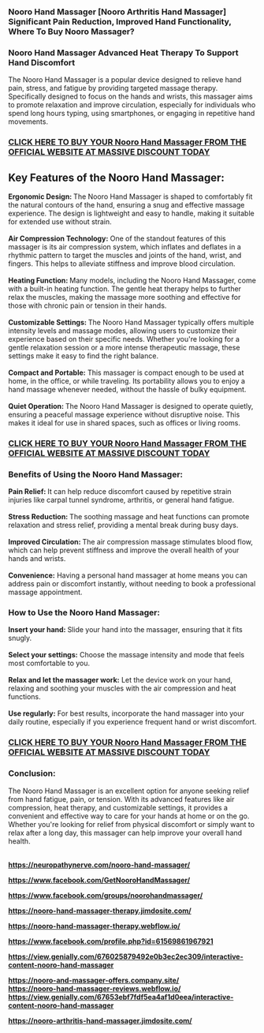 <div class="sTtmz" data-testid="static-text-element">
<div class="hcw3J">
<div class="">
<h3>Nooro Hand Massager [Nooro Arthritis Hand Massager] Significant Pain Reduction, Improved Hand Functionality, Where To Buy Nooro Massager?</h3>
</div>
</div>
</div>
<div class="xN_Tk">
<div class="sTtmz" data-testid="static-text-element">
<div class="hcw3J">
<div class="">
<h3>Nooro Hand Massager Advanced Heat Therapy To Support Hand Discomfort</h3>
<p>The Nooro Hand Massager is a popular device designed to relieve hand pain, stress, and fatigue by providing targeted massage therapy. Specifically designed to focus on the hands and wrists, this massager aims to promote relaxation and improve circulation, especially for individuals who spend long hours typing, using smartphones, or engaging in repetitive hand movements.</p>
<h3><a href="https://neuropathynerve.com/nooro-hand-massager-buy/" target="_blank">CLICK HERE TO BUY YOUR Nooro Hand Massager FROM THE OFFICIAL WEBSITE AT MASSIVE DISCOUNT TODAY</a></h3>
<h2>Key Features of the Nooro Hand Massager:</h2>
<p><strong>Ergonomic Design:&nbsp;</strong>The Nooro Hand Massager is shaped to comfortably fit the natural contours of the hand, ensuring a snug and effective massage experience. The design is lightweight and easy to handle, making it suitable for extended use without strain.<br /><br /><strong>Air Compression Technology:</strong>&nbsp;One of the standout features of this massager is its air compression system, which inflates and deflates in a rhythmic pattern to target the muscles and joints of the hand, wrist, and fingers. This helps to alleviate stiffness and improve blood circulation.<br /><br /><strong>Heating Function:&nbsp;</strong>Many models, including the Nooro Hand Massager, come with a built-in heating function. The gentle heat therapy helps to further relax the muscles, making the massage more soothing and effective for those with chronic pain or tension in their hands.<br /><br /><strong>Customizable Settings:&nbsp;</strong>The Nooro Hand Massager typically offers multiple intensity levels and massage modes, allowing users to customize their experience based on their specific needs. Whether you're looking for a gentle relaxation session or a more intense therapeutic massage, these settings make it easy to find the right balance.<br /><br /><strong>Compact and Portable:</strong>&nbsp;This massager is compact enough to be used at home, in the office, or while traveling. Its portability allows you to enjoy a hand massage whenever needed, without the hassle of bulky equipment.<br /><br /><strong>Quiet Operation:&nbsp;</strong>The Nooro Hand Massager is designed to operate quietly, ensuring a peaceful massage experience without disruptive noise. This makes it ideal for use in shared spaces, such as offices or living rooms.</p>
<h3><a href="https://neuropathynerve.com/nooro-hand-massager-buy/" target="_blank">CLICK HERE TO BUY YOUR Nooro Hand Massager FROM THE OFFICIAL WEBSITE AT MASSIVE DISCOUNT TODAY</a></h3>
<h3>Benefits of Using the Nooro Hand Massager:</h3>
<p><strong>Pain Relief:&nbsp;</strong>It can help reduce discomfort caused by repetitive strain injuries like carpal tunnel syndrome, arthritis, or general hand fatigue.<br /><br /><strong>Stress Reduction:&nbsp;</strong>The soothing massage and heat functions can promote relaxation and stress relief, providing a mental break during busy days.<br /><br /><strong>Improved Circulation:&nbsp;</strong>The air compression massage stimulates blood flow, which can help prevent stiffness and improve the overall health of your hands and wrists.<br /><br /><strong>Convenience:</strong>&nbsp;Having a personal hand massager at home means you can address pain or discomfort instantly, without needing to book a professional massage appointment.</p>
<h3>How to Use the Nooro Hand Massager:</h3>
<p><strong>Insert your hand:&nbsp;</strong>Slide your hand into the massager, ensuring that it fits snugly.<br /><br /><strong>Select your settings:</strong>&nbsp;Choose the massage intensity and mode that feels most comfortable to you.<br /><br /><strong>Relax and let the massager work:</strong>&nbsp;Let the device work on your hand, relaxing and soothing your muscles with the air compression and heat functions.<br /><br /><strong>Use regularly:</strong>&nbsp;For best results, incorporate the hand massager into your daily routine, especially if you experience frequent hand or wrist discomfort.</p>
<h3><a href="https://neuropathynerve.com/nooro-hand-massager-buy/" target="_blank">CLICK HERE TO BUY YOUR Nooro Hand Massager FROM THE OFFICIAL WEBSITE AT MASSIVE DISCOUNT TODAY</a>&nbsp;</h3>
<h3>Conclusion:</h3>
<p>The Nooro Hand Massager is an excellent option for anyone seeking relief from hand fatigue, pain, or tension. With its advanced features like air compression, heat therapy, and customizable settings, it provides a convenient and effective way to care for your hands at home or on the go. Whether you're looking for relief from physical discomfort or simply want to relax after a long day, this massager can help improve your overall hand health.<br />&nbsp;</p>
<p><a href="https://neuropathynerve.com/nooro-hand-massager-buy/" target="_blank"><strong>https://neuropathynerve.com/nooro-hand-massager/</strong></a></p>
<p><a href="https://www.facebook.com/GetNooroHandMassager/" target="_blank"><strong>https://www.facebook.com/GetNooroHandMassager/</strong></a></p>
<p><a href="https://www.facebook.com/groups/noorohandmassager/" target="_blank"><strong>https://www.facebook.com/groups/noorohandmassager/</strong></a></p>
<p><a href="https://nooro-hand-massager-therapy.jimdosite.com/" target="_blank"><strong>https://nooro-hand-massager-therapy.jimdosite.com/</strong></a></p>
<p><a href="https://nooro-hand-massager-therapy.webflow.io/" target="_blank"><strong>https://nooro-hand-massager-therapy.webflow.io/</strong></a></p>
<p><a href="https://www.facebook.com/profile.php?id=61569861967921" target="_blank"><strong>https://www.facebook.com/profile.php?id=61569861967921</strong></a></p>
<p><a href="https://view.genially.com/676025879492e0b3ec2ec309/interactive-content-nooro-hand-massager" target="_blank"><strong>https://view.genially.com/676025879492e0b3ec2ec309/interactive-content-nooro-hand-massager</strong></a></p>
<p><a href="https://nooro-and-massager-offers.company.site/" target="_blank"><strong>https://nooro-and-massager-offers.company.site/</strong></a><strong><br /></strong><a href="https://nooro-hand-massager-reviews.webflow.io/" target="_blank"><strong>https://nooro-hand-massager-reviews.webflow.io/</strong></a><strong><br /></strong><strong><a href="https://view.genially.com/67653ebf7fdf5ea4af1d0eea/interactive-content-nooro-hand-massager">https://view.genially.com/67653ebf7fdf5ea4af1d0eea/interactive-content-nooro-hand-massager</a></strong></p>
<p><strong><a href="https://nooro-arthritis-hand-massager.jimdosite.com/">https://nooro-arthritis-hand-massager.jimdosite.com/</a></strong></p>
</div>
</div>
</div>
</div>
